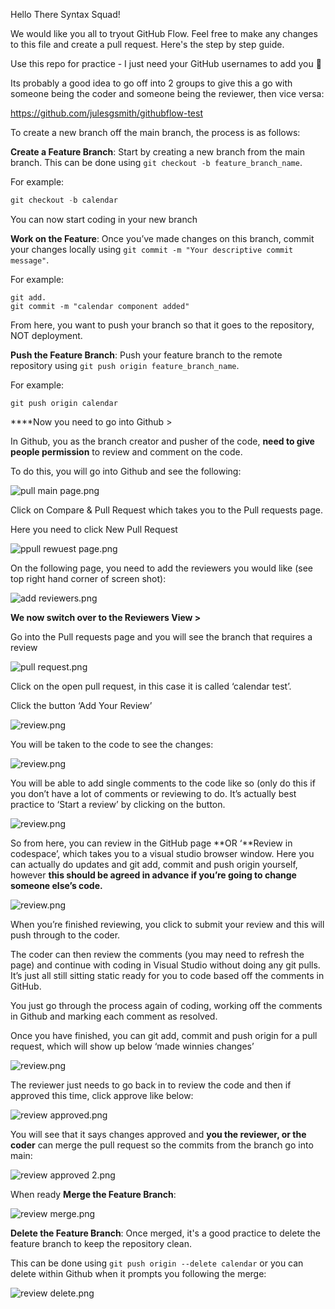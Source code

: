Hello There Syntax Squad!

We would like you all to tryout GitHub Flow.
Feel free to make any changes to this file and create a pull request.
Here's the step by step guide.

Use this repo for practice - I just need your GitHub usernames to add you 🙂

Its probably a good idea to go off into 2 groups to give this a go with someone being the coder and someone being the reviewer, then vice versa:

https://github.com/julesgsmith/githubflow-test

To create a new branch off the main branch, the process is as follows: 

**Create a Feature Branch**: Start by creating a new branch from the main branch. This can be done using `git checkout -b feature_branch_name`.

For example:

```powershell
git checkout -b calendar
```

You can now start coding in your new branch

**Work on the Feature**: Once you’ve made changes on this branch, commit your changes locally using `git commit -m "Your descriptive commit message"`.

For example:

```markup
git add.
git commit -m "calendar component added"
```

From here, you want to push your branch so that it goes to the repository, NOT deployment.

**Push the Feature Branch**: Push your feature branch to the remote repository using `git push origin feature_branch_name`.

For example:

```markup
git push origin calendar
```

****Now you need to go into Github > 

In Github, you as the branch creator and pusher of the code, **need to give people permission** to review and comment on the code. 

To do this, you will go into Github and see the following:

![pull main page.png](https://prod-files-secure.s3.us-west-2.amazonaws.com/3e687af6-dccb-4906-bb6e-1f37c85fd130/063beccd-7b00-4a4d-a062-762cf78bed95/pull_main_page.png)

Click on Compare & Pull Request which takes you to the Pull requests page.

Here you need to click New Pull Request

![ppull rewuest page.png](https://prod-files-secure.s3.us-west-2.amazonaws.com/3e687af6-dccb-4906-bb6e-1f37c85fd130/7517bebb-936a-4a56-bef1-360c3210c130/ppull_rewuest_page.png)

On the following page, you need to add the reviewers you would like (see top right hand corner of screen shot):

![add reviewers.png](https://prod-files-secure.s3.us-west-2.amazonaws.com/3e687af6-dccb-4906-bb6e-1f37c85fd130/7ab0c47a-0b9a-4fdb-b1fc-f9a1b75f1845/add_reviewers.png)

**We now switch over to the Reviewers View >**

Go into the Pull requests page and you will see the branch that requires a review

![pull request.png](https://prod-files-secure.s3.us-west-2.amazonaws.com/3e687af6-dccb-4906-bb6e-1f37c85fd130/c4a69683-acfa-40e7-ae7b-47bff5f876b2/pull_request.png)

Click on the open pull request, in this case it is called ‘calendar test’.

Click the button ‘Add Your Review’ 

![review.png](https://prod-files-secure.s3.us-west-2.amazonaws.com/3e687af6-dccb-4906-bb6e-1f37c85fd130/253cacc8-6df3-47d3-8c60-ce10f80a7616/review.png)

You will be taken to the code to see the changes:

![review.png](https://prod-files-secure.s3.us-west-2.amazonaws.com/3e687af6-dccb-4906-bb6e-1f37c85fd130/05f10dff-a9cf-41dd-93af-b143ebd126f6/review.png)

You will be able to add single comments to the code like so (only do this if you don’t have a lot of comments or reviewing to do. It’s actually best practice to ‘Start a review’ by clicking on the button. 

![review.png](https://prod-files-secure.s3.us-west-2.amazonaws.com/3e687af6-dccb-4906-bb6e-1f37c85fd130/2e06b42b-2904-4073-965a-8de078fa0c99/review.png)

So from here, you can review in the GitHub page **OR ‘**Review in codespace’, which takes you to a visual studio browser window. Here you can actually do updates and git add, commit and push origin yourself, however **this should be agreed in advance if you’re going to change someone else’s code.** 

![review.png](https://prod-files-secure.s3.us-west-2.amazonaws.com/3e687af6-dccb-4906-bb6e-1f37c85fd130/3f0533e8-d218-4bec-885e-c7369bbd2289/review.png)

When you’re finished reviewing, you click to submit your review and this will push through to the coder. 

The coder can then review the comments (you may need to refresh the page) and continue with coding in Visual Studio without doing any git pulls. It’s just all still sitting static ready for you to code based off the comments in GitHub. 

You just go through the process again of coding, working off the comments in Github and marking each comment as resolved. 

Once you have finished, you can git add, commit and push origin for a pull request, which will show up below ‘made winnies changes’

![review.png](https://prod-files-secure.s3.us-west-2.amazonaws.com/3e687af6-dccb-4906-bb6e-1f37c85fd130/206627c7-0382-4142-8fce-2cf3edd809fd/review.png)

The reviewer just needs to go back in to review the code and then if approved this time, click approve like below:

![review approved.png](https://prod-files-secure.s3.us-west-2.amazonaws.com/3e687af6-dccb-4906-bb6e-1f37c85fd130/6c871b9b-d473-42f1-b204-36fb52b10cee/review_approved.png)

You will see that it says changes approved and **you the reviewer, or the coder** can merge the pull request so the commits from the branch go into main:

![review approved 2.png](https://prod-files-secure.s3.us-west-2.amazonaws.com/3e687af6-dccb-4906-bb6e-1f37c85fd130/9bb24344-70f6-42b0-b176-dc6a6a67a215/review_approved_2.png)

When ready **Merge the Feature Branch**:

![review merge.png](https://prod-files-secure.s3.us-west-2.amazonaws.com/3e687af6-dccb-4906-bb6e-1f37c85fd130/b7a1ad1d-1dfe-4f42-87fb-18c0c6949356/review_merge.png)

**Delete the Feature Branch**: Once merged, it's a good practice to delete the feature branch to keep the repository clean. 

This can be done using `git push origin --delete calendar`  or you can delete within Github when it prompts you following the merge:

![review delete.png](https://prod-files-secure.s3.us-west-2.amazonaws.com/3e687af6-dccb-4906-bb6e-1f37c85fd130/e6148bed-f4cb-4e90-9dba-526783f0d9ca/review_delete.png)